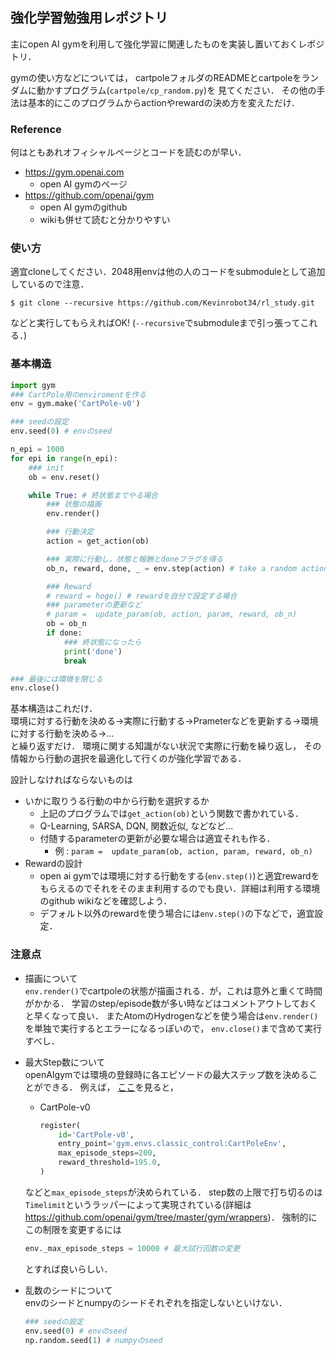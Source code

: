 ## 強化学習勉強用レポジトリ
主にopen AI gymを利用して強化学習に関連したものを実装し置いておくレポジトリ．

gymの使い方などについては，
cartpoleフォルダのREADMEとcartpoleをランダムに動かすプログラム(`cartpole/cp_random.py`)を
見てください．
その他の手法は基本的にこのプログラムからactionやrewardの決め方を変えただけ．

### Reference
何はともあれオフィシャルページとコードを読むのが早い．
* https://gym.openai.com
  * open AI gymのページ
* https://github.com/openai/gym
  * open AI gymのgithub
  * wikiも併せて読むと分かりやすい

### 使い方
適宜cloneしてください．2048用envは他の人のコードをsubmoduleとして追加しているので注意．
```
$ git clone --recursive https://github.com/Kevinrobot34/rl_study.git
```
などと実行してもらえればOK!
(`--recursive`でsubmoduleまで引っ張ってこれる．)

### 基本構造
```python
import gym
### CartPole用のenviromentを作る
env = gym.make('CartPole-v0')

### seedの設定
env.seed(0) # envのseed

n_epi = 1000
for epi in range(n_epi):
    ### init
    ob = env.reset()

    while True: # 終状態までやる場合
        ### 状態の描画
        env.render()

        ### 行動決定
        action = get_action(ob)

        ### 実際に行動し，状態と報酬とdoneフラグを得る
        ob_n, reward, done, _ = env.step(action) # take a random action

        ### Reward
        # reward = hoge() # rewardを自分で設定する場合
        ### parameterの更新など
        # param =  update_param(ob, action, param, reward, ob_n)
        ob = ob_n
        if done:
            ### 終状態になったら
            print('done')
            break

### 最後には環境を閉じる
env.close()
```
基本構造はこれだけ．\
環境に対する行動を決める->実際に行動する->Prameterなどを更新する->環境に対する行動を決める->...\
と繰り返すだけ．
環境に関する知識がない状況で実際に行動を繰り返し，
その情報から行動の選択を最適化して行くのが強化学習である．

設計しなければならないものは
* いかに取りうる行動の中から行動を選択するか
    * 上記のプログラムでは`get_action(ob)`という関数で書かれている．
    * Q-Learning, SARSA, DQN, 関数近似, などなど...
    * 付随するparameterの更新が必要な場合は適宜それも作る．
        * 例 : `param =  update_param(ob, action, param, reward, ob_n)`
* Rewardの設計
    * open ai gymでは環境に対する行動をする(`env.step()`)と適宜rewardをもらえるのでそれをそのまま利用するのでも良い．詳細は利用する環境のgithub wikiなどを確認しよう．
    * デフォルト以外のrewardを使う場合には`env.step()`の下などで，適宜設定．


### 注意点
* 描画について \
    `env.render()`でcartpoleの状態が描画される．が，これは意外と重くて時間がかかる．
    学習のstep/episode数が多い時などはコメントアウトしておくと早くなって良い．
    またAtomのHydrogenなどを使う場合は`env.render()`を単独で実行するとエラーになるっぽいので，
    `env.close()`まで含めて実行すべし．

* 最大Step数について \
    openAIgymでは環境の登録時に各エピソードの最大ステップ数を決めることができる．
    例えば，
    [ここ](https://github.com/openai/gym/blob/master/gym/envs/__init__.py )を見ると，
    * CartPole-v0
        ```Python
        register(
            id='CartPole-v0',
            entry_point='gym.envs.classic_control:CartPoleEnv',
            max_episode_steps=200,
            reward_threshold=195.0,
        )
        ```
    などと`max_episode_steps`が決められている．
    step数の上限で打ち切るのは`Timelimit`というラッパーによって実現されている(詳細は https://github.com/openai/gym/tree/master/gym/wrappers)．
    強制的にこの制限を変更するには
    ```Python
    env._max_episode_steps = 10000 # 最大試行回数の変更
    ```
    とすれば良いらしい．

* 乱数のシードについて \
    envのシードとnumpyのシードそれぞれを指定しないといけない．
    ```Python
    ### seedの設定
    env.seed(0) # envのseed
    np.random.seed(1) # numpyのseed
    ```
